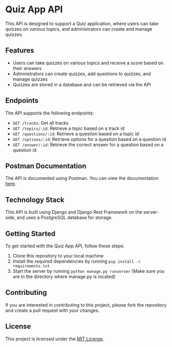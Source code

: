 # Quiz App API

This API is designed to support a Quiz application, where users can take quizzes on various topics, and administrators can create and manage quizzes.

## Features
- Users can take quizzes on various topics and receive a score based on their answers
- Administrators can create quizzes, add questions to quizzes, and manage quizzes
- Quizzes are stored in a database and can be retrieved via the API

## Endpoints

The API supports the following endpoints:

- `GET /tracks`: Get all tracks
- `GET /topics/:id`: Retrieve a topic based on a track id
- `GET /questions/:id`: Retrieve a question based on a topic id
- `GET /options/:id`: Retrieve options for a question based on a question id
- `GET /answer/:id`: Retrieve the correct answer for a question based on a question id

## Postman Documentation

The API is documented using Postman. You can view the documentation [here](https://documenter.getpostman.com/view/19647041/2s935snMYs).


## Technology Stack

This API is built using Django and Django Rest Framework on the server-side, and uses a PostgreSQL database for storage.

## Getting Started

To get started with the Quiz App API, follow these steps:

1. Clone this repository to your local machine
2. Install the required dependencies by running `pip install -r requirements.txt`
3. Start the server by running `python manage.py runserver` (Make sure you are in the directory where manage.py is located)

## Contributing

If you are interested in contributing to this project, please fork the repository and create a pull request with your changes.

## License

This project is licensed under the [MIT License](LICENSE).
